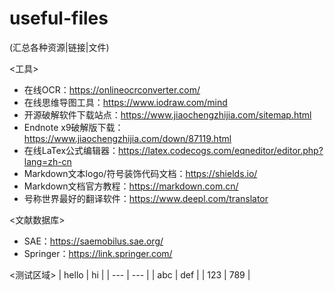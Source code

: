 # useful-files
(汇总各种资源|链接|文件)

<工具>
- 在线OCR：https://onlineocrconverter.com/
- 在线思维导图工具：https://www.iodraw.com/mind
- 开源破解软件下载站点：https://www.jiaochengzhijia.com/sitemap.html
- Endnote x9破解版下载：https://www.jiaochengzhijia.com/down/87119.html
- 在线LaTex公式编辑器：https://latex.codecogs.com/eqneditor/editor.php?lang=zh-cn
- Markdown文本logo/符号装饰代码文档：https://shields.io/
- Markdown文档官方教程：https://markdown.com.cn/
- 号称世界最好的翻译软件：https://www.deepl.com/translator

<文献数据库>
- SAE：https://saemobilus.sae.org/
- Springer：https://link.springer.com/


<测试区域>
| hello | hi | 
| --- | --- | 
| abc | def |
| 123 | 789 |